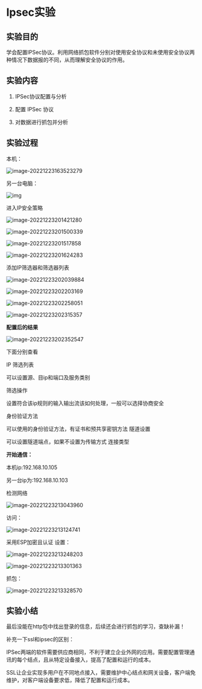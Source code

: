 # Ipsec实验

## 实验目的

学会配置IPSec协议。利用网络抓包软件分别对使用安全协议和未使用安全协议两种情况下数据报的不同，从而理解安全协议的作用。



## 实验内容

1. IPSec协议配置与分析

2. 配置 IPSec 协议

3. 对数据进行抓包并分析

   

## 实验过程

本机：

![image-20221223163523279](assets/image-20221223163523279.png)

另一台电脑：

![img](assets/L9FM%YYQ}FGNLK1[QFIILVY.JPG)

进入IP安全策略

![image-20221223201421280](assets/image-20221223201421280.png)

![image-20221223201500339](assets/image-20221223201500339.png)

![image-20221223201517858](assets/image-20221223201517858.png)

![image-20221223201624283](assets/image-20221223201624283.png)



添加IP筛选器和筛选器列表

![image-20221223202039884](assets/image-20221223202039884.png)



![image-20221223202203169](assets/image-20221223202203169.png)

![image-20221223202258051](assets/image-20221223202258051.png)



![image-20221223202315357](assets/image-20221223202315357.png)



**配置后的结果**

![image-20221223202352547](assets/image-20221223202352547.png)

下面分别查看

 IP 筛选列表 

可以设置源、目ip和端口及服务类别 

筛选操作 

设置符合该ip规则的输入输出流该如何处理，一般可以选择协商安全 

身份验证方法 

可以使用的身份验证方法，有证书和预共享密钥方法 隧道设置 

可以设置隧道端点，如果不设置为传输方式 连接类型



**开始通信：**



本机ip:192.168.10.105

另一台ip为:192.168.10.103



检测网络

![image-20221223213043960](assets/image-20221223213043960.png)





访问：

![image-20221223213124741](assets/image-20221223213124741.png)



采用ESP加密且认证 设置：

![image-20221223213248203](assets/image-20221223213248203.png)



![image-20221223213301363](assets/image-20221223213301363.png)







抓包：

![image-20221223213328570](assets/image-20221223213328570.png)







## 实验小结

最后没能在http包中找出登录的信息，后续还会进行抓包的学习，查缺补漏！

补充一下ssl和ipsec的区别：

IPSec两端的软件需要供应商相同，不利于建立企业外网的应用。需要配置管理通讯的每个结点，且从特定设备接入，提高了配置和运行的成本。

SSL让企业实现多用户在不同地点接入，需要维护中心结点和网关设备，客户端免维护，对客户端设备要求低，降低了配置和运行成本。